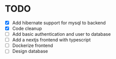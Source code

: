 # TODO 
- [x] Add hibernate support for mysql to backend
- [x] Code cleanup
- [ ] Add basic authentication and user to database
- [ ] Add a nextjs frontend with typescript
- [ ] Dockerize frontend
- [ ] Design database